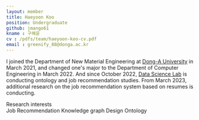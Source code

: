 ```yaml
---
layout: member
title: Haeyoon Koo
position: Undergraduate
github: jmango61
kname : 구해윤
cv : /pdfs/team/haeyoon-koo-cv.pdf
email : greenify_88@donga.ac.kr
---
```


I joined the Department of New Material Engineering at [Dong-A University](https://english.donga.ac.kr/sites/english/index.do) in March 2021, and changed one's major to the Department of Computer Engineering in March 2022. And since October 2022, [Data Science Lab](https://www.datasciencelabs.org/) is conducting ontology and job recommendation studies. From March 2023, additional research on the job recommendation system based on resumes is conducting.

<div class="head">Research interests</div>
<span class="badge badge-info">Job Recommendation</span> <span class="badge badge-danger">Knowledge graph Design</span> <span class="badge badge-danger">Ontology</span>
